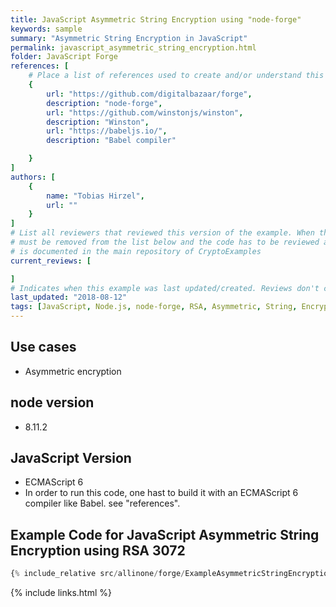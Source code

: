 ```yaml
---
title: JavaScript Asymmetric String Encryption using "node-forge"
keywords: sample
summary: "Asymmetric String Encryption in JavaScript"
permalink: javascript_asymmetric_string_encryption.html
folder: JavaScript Forge
references: [
    # Place a list of references used to create and/or understand this example.
    {
        url: "https://github.com/digitalbazaar/forge",
        description: "node-forge",
        url: "https://github.com/winstonjs/winston",
        description: "Winston",
        url: "https://babeljs.io/",
        description: "Babel compiler"

    }
]
authors: [
    {
        name: "Tobias Hirzel",
        url: ""
    }
]
# List all reviewers that reviewed this version of the example. When the example is updated all old reviews
# must be removed from the list below and the code has to be reviewed again. The complete review process
# is documented in the main repository of CryptoExamples
current_reviews: [

]
# Indicates when this example was last updated/created. Reviews don't change this.
last_updated: "2018-08-12"
tags: [JavaScript, Node.js, node-forge, RSA, Asymmetric, String, Encryption]
---
```


## Use cases

-   Asymmetric encryption

## node version

-   8.11.2

## JavaScript Version

-   ECMAScript 6
-   In order to run this code, one hast to build it with an ECMAScript 6 compiler like Babel. see "references".

## Example Code for JavaScript Asymmetric String Encryption using RSA 3072

```js
{% include_relative src/allinone/forge/ExampleAsymmetricStringEncryption.js %}
```

{% include links.html %}
